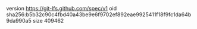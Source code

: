 version https://git-lfs.github.com/spec/v1
oid sha256:b5b32c90c4fbd40a43be9e6f9702ef892eae9925411f18f9fc1da64b9da990a5
size 409462
